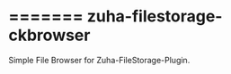 =======
zuha-filestorage-ckbrowser
==========================

Simple File Browser for Zuha-FileStorage-Plugin.
